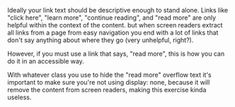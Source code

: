 Ideally your link text should be descriptive enough to stand alone. Links like "click here", "learn more", "continue reading", and "read more"
are only helpful within the context of the content. but when screen readers extract all links from a page from easy navigation you end with a lot of links that don't say anything about where they go (very unhelpful, right?).

However, if you must use a link that says, "read more", this is how you can do it in an accessible way.

With whatever class you use to hide the "read more" overflow text it's important to make sure you're not using display: none, because it will remove the content from screen readers, making this exercise kinda useless.
